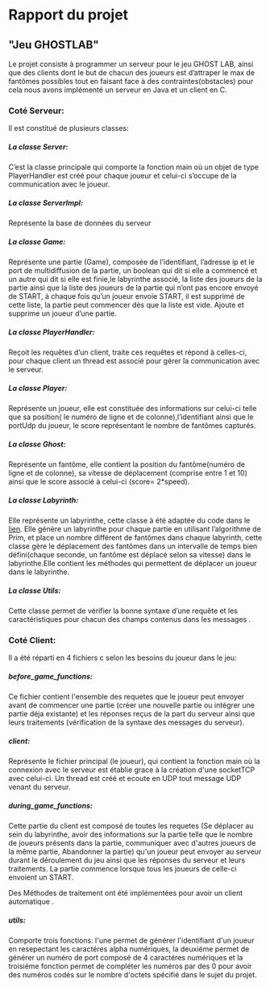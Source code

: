 #                                                           Rapport du projet

##                                                           "Jeu GHOSTLAB"

Le projet consiste à programmer un serveur pour le jeu GHOST LAB, ainsi que des clients dont le but de chacun des joueurs est d’attraper le max de fantômes possibles tout en faisant face à des contraintes(obstacles) pour cela nous avons implémenté un serveur en Java et un client en C.

### Coté Serveur:

Il est constitué de plusieurs classes:

##### La classe Server:

C’est la classe principale qui comporte la fonction main où un objet de type PlayerHandler est créé pour chaque joueur et celui-ci s’occupe de la communication avec le joueur.

##### La classe ServerImpl:

Représente la base de données du serveur

##### La classe Game:

Représente une partie (Game), composée de l’identifiant, l’adresse ip et le port de multidiffusion de la partie, un boolean qui dit si elle a commencé et un autre qui dit si elle est finie,le labyrinthe associé, la liste des joueurs de la partie ainsi que la liste des joueurs de la partie qui n’ont pas encore envoyé de START, à chaque fois qu’un joueur envoie START, il est supprimé de cette liste, la partie peut commencer dès que la liste est vide. Ajoute et supprime un joueur d’une partie.

##### La classe PlayerHandler:

Reçoit les requêtes d’un client, traite ces requêtes et répond à celles-ci, pour chaque client un thread est associé pour gérer la communication avec le serveur.

##### La classe Player: 

Représente un joueur, elle est constituée des informations sur celui-ci telle que sa position( le numéro de ligne et de colonne),l’identifiant ainsi que le portUdp du joueur, le score représentant le nombre de fantômes capturés. 

##### La classe Ghost:

Représente un fantôme, elle contient la position du fantôme(numéro de ligne et de colonne), sa vitesse de déplacement (comprise entre 1 et 10) ainsi que le score associé à celui-ci (score= 2*speed). 

##### La classe Labyrinth:

Elle représente un labyrinthe, cette classe à été adaptée du code dans le [lien](https://bitbucket.org/c0derepo/prime-algo-maze-generation/src/master/src/common). Elle génère un labyrinthe pour chaque partie en utilisant l’algorithme de Prim, et place un nombre différent de fantômes dans chaque labyrinth, cette classe gère le déplacement des fantômes dans un intervalle de temps bien défini(chaque seconde, un fantôme est déplacé selon sa vitesse) dans le labyrinthe.Elle contient les méthodes qui permettent de déplacer un joueur dans le labyrinthe. 

##### La classe Utils:

Cette classe permet de vérifier la bonne syntaxe d’une requête et les caractéristiques pour chacun des champs contenus dans les messages .

### Coté Client:

Il a été réparti en 4 fichiers c selon les besoins du joueur dans le jeu: 

##### before_game_functions:

Ce fichier contient l'ensemble des requetes que le joueur peut envoyer avant de commencer une partie (créer une nouvelle partie ou intégrer une partie déja existante) et les réponses reçus de la part du serveur ainsi que leurs traitements (vérification de la syntaxe des messages du serveur).

##### client:

Représente le fichier principal (le joueur), qui contient la fonction main où la connexion avec le serveur est établie grace à la création d'une socketTCP avec celui-ci. Un thread est créé et ecoute en UDP tout message UDP venant du serveur. 



##### during_game_functions:

Cette partie du client est composé de toutes les requetes (Se déplacer au sein du labyrinthe, avoir des informations sur la partie telle que le nombre de joueurs présents dans la partie, communiquer avec d'autres joueurs de la même partie, Abandonner la partie) qu'un joueur peut envoyer au serveur durant le déroulement du jeu ainsi que les réponses du serveur et leurs traitements. La partie commence lorsque tous les joueurs de celle-ci envoient un START. 

Des Méthodes de traitement ont été implémentées pour avoir un client automatique .

##### utils:

Comporte trois fonctions: l'une permet de générer l'identifiant d'un joueur en resepectant les caractéres alpha numériques, la deuxiéme permet de générer un numéro de port composé de 4 caractéres numériques et la troisiéme fonction permet de compléter les numéros par des 0 pour avoir des numéros codés sur le nombre d'octets spécifié dans le sujet du projet. 





